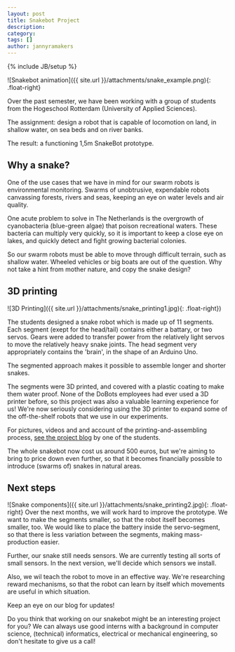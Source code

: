 ```yaml
---
layout: post
title: Snakebot Project
description: 
category: 
tags: []
author: jannyramakers
---
```

{% include JB/setup %}

![Snakebot animation]({{ site.url }}/attachments/snake_example.png){: .float-right} 

Over the past semester, we have been working with a group of students from the Hogeschool Rotterdam (University of Applied Sciences).

The assignment: design a robot that is capable of locomotion on land, in shallow water, on sea beds and on river banks.

The result: a functioning 1,5m SnakeBot prototype.

##  Why a snake?

One of the use cases that we have in mind for our swarm robots is
environmental monitoring. Swarms of unobtrusive, expendable robots canvassing
forests, rivers and seas, keeping an eye on water levels and air quality.

One acute problem to solve in The Netherlands is the overgrowth of
cyanobacteria (blue-green algae) that poison recreational waters. These
bacteria can multiply very quickly, so it is important to keep a close eye on
lakes, and quickly detect and fight growing bacterial colonies.

So our swarm robots must be able to move through difficult terrain, such as
shallow water. Wheeled vehicles or big boats are out of the question. Why not
take a hint from mother nature, and copy the snake design?

##  3D printing

![3D Printing]({{ site.url }}/attachments/snake_printing1.jpg){: .float-right}) 

The students designed a
snake robot which is made up of 11 segments. Each segment (exept for the
head/tail) contains either a battary, or two servos. Gears were added to
transfer power from the relatively light servos to move the relatively heavy
snake joints. The head segment very appropriately contains the 'brain', in the
shape of an Arduino Uno.

The segmented approach makes it possible to assemble longer and shorter
snakes.

The segments were 3D printed, and covered with a plastic coating to make them
water proof. None of the DoBots employees had ever used a 3D printer before, so
this project was also a valuable learning experience for us! We're now
seriously considering using the 3D printer to expand some of the off-the-shelf
robots that we use in our experiments.

For pictures, videos and and account of the printing-and-assembling process, [see the project blog](http://jelkevandersande.nl/projecten/snakebot-project/) by one of the students.

The whole snakebot now cost us around 500 euros, but we're aiming to bring to
price down even further, so that it becomes financially possible to introduce
(swarms of) snakes in natural areas.

##  Next steps

![Snake components]({{ site.url }}/attachments/snake_printing2.jpg){: .float-right}
Over the next months,
we will work hard to improve the prototype. We want to make the segments
smaller, so that the robot itself becomes smaller, too. We would like to place
the battery inside the servo-segment, so that there is less variation between
the segments, making mass-production easier.

Further, our snake still needs sensors. We are currently testing all sorts of
small sensors. In the next version, we'll decide which sensors we install.

Also, we wil teach the robot to move in an effective way. We're researching
reward mechanisms, so that the robot can learn by itself which movements are
useful in which situation.

Keep an eye on our blog for updates!

Do you think that working on our snakebot might be an interesting project for
you? We can always use good interns with a background in computer science,
(technical) informatics, electrical or mechanical engineering, so don't
hesitate to give us a call!


